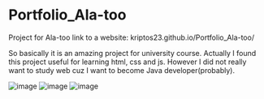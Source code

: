 # Portfolio_Ala-too
Project for Ala-too
link to a website: kriptos23.github.io/Portfolio_Ala-too/

So basically it is an amazing project for university course. Actually I found this project useful for learning html, css and js.
However I did not really want to study web cuz I want to become Java developer(probably).

![image](https://user-images.githubusercontent.com/113576598/199560443-edbc5591-69c3-403f-bbe9-46eecd99b85c.png)
![image](https://user-images.githubusercontent.com/113576598/199560498-ac0772ac-94bd-492f-8127-250c25f6efea.png)
![image](https://user-images.githubusercontent.com/113576598/199560532-f94a14c2-9916-4256-ac25-32428a856c3c.png)

